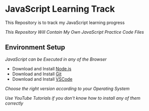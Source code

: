 # JavaScript Learning Track
This Repository is to track my JavaScript learning progress

_This Repository Will Contain My Own JavaScript Practice Code Files_
## Environment Setup

_JavaScript can be Executed in any of the Browser_
- Download and Install [Node.js](https://nodejs.org/en/download/)
- Download and Install [Git](https://git-scm.com/)
- Download and Install [VSCode](https://code.visualstudio.com/download)

_Choose the right version according to your Operating System_

_Use YouTube Tutorials if you don't know how to install any of them correctly_

